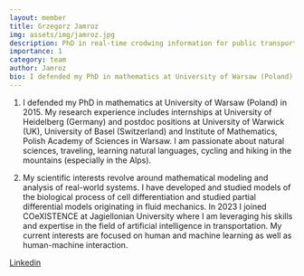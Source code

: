 ```yaml
---
layout: member
title: Grzegorz Jamroz
img: assets/img/jamroz.jpg
description: PhD in real-time crodwing information for public transport
importance: 1
category: team
author: Jamroz
bio: I defended my PhD in mathematics at University of Warsaw (Poland) in 2015. My research experience includes internships at University of Heidelberg (Germany) and postdoc positions at University of Warwick (UK), University of Basel (Switzerland) and Institute of Mathematics, Polish Academy of Sciences in Warsaw.
---
```


1. I  defended my PhD in mathematics at University of Warsaw (Poland) in 2015. My research experience includes internships at University of Heidelberg (Germany) and postdoc positions at University of Warwick (UK), University of Basel (Switzerland) and Institute of Mathematics, Polish Academy of Sciences in Warsaw. I am passionate about natural sciences, traveling, learning natural languages, cycling and hiking in the mountains (especially in the Alps). 

2. My scientific interests revolve around mathematical modeling and analysis of real-world systems. I have developed and studied models of the biological process of cell differentiation and studied partial differential models originating in fluid mechanics. In 2023 I joined COeXISTENCE at Jagiellonian University where I am leveraging his skills and expertise in the field of artificial intelligence in transportation. My current interests are focused on human and machine learning as well as human-machine interaction. 

[Linkedin](https://www.linkedin.com/in/grzegorzjamroz)
